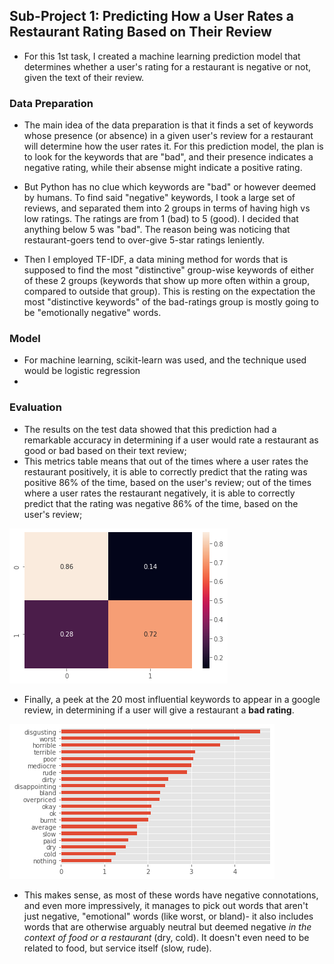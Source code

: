 ## **Sub-Project 1: Predicting How a User Rates a Restaurant Rating Based on Their Review**

* For this 1st task, I created a machine learning prediction model that determines whether a user's rating for a restaurant is negative or not, given the text of their review.

### **Data Preparation**

* The main idea of the data preparation is that it finds a set of keywords whose presence (or absence) in a given user's review for a restaurant will determine how the user rates it. For this prediction model, the plan is to look for the keywords that are "bad", and their presence indicates a negative rating, while their absense might indicate a positive rating. 

* But Python has no clue which keywords are "bad" or however deemed by humans. To find said "negative" keywords, I took a large set of reviews, and separated them into 2 groups in terms of having high vs low ratings. The ratings are from 1 (bad) to 5 (good). I decided that anything below 5 was "bad". The reason being was noticing that restaurant-goers tend to over-give 5-star ratings leniently.

* Then I employed TF-IDF, a data mining method for words that is supposed to find the most "distinctive" group-wise keywords of either of these 2 groups (keywords that show up more often within a group, compared to outside that group). This is resting on the expectation the most "distinctive keywords" of the bad-ratings group is mostly going to be "emotionally negative" words.

### **Model**

* For machine learning, scikit-learn was used, and the technique used would be logistic regression
* 

### **Evaluation**

* The results on the test data showed that this prediction had a remarkable accuracy in determining if a user would rate a restaurant as good or bad based on their text review; 
* This metrics table means that out of the times where a user rates the restaurant positively, it is able to correctly predict that the rating was positive 86% of the time, based on the user's review; out of the times where a user rates the restaurant negatively, it is able to correctly predict that the rating was negative 86% of the time, based on the user's review; 

![](images/images_food_recommendation/food_sentiment_confusion_matrix.png) 

* Finally, a peek at the 20 most influential keywords to appear in a google review, in determining if a user will give a restaurant a **bad rating**. 

![](images/images_food_recommendation/food_sentiment_coefficients.png) 

* This makes sense, as most of these words have negative connotations, and even more impressively, it manages to pick out words that aren't just negative, "emotional" words (like worst, or bland)- it also includes words that are otherwise arguably neutral but deemed negative *in the context of food or a restaurant* (dry, cold). It doesn't even need to be related to food, but service itself (slow, rude).
